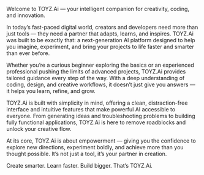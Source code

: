 Welcome to TOYZ.Ai — your intelligent companion for creativity, coding, and innovation.

In today’s fast-paced digital world, creators and developers need more than just tools — they need a partner that adapts, learns, and inspires. TOYZ.Ai was built to be exactly that: a next-generation AI platform designed to help you imagine, experiment, and bring your projects to life faster and smarter than ever before.

Whether you’re a curious beginner exploring the basics or an experienced professional pushing the limits of advanced projects, TOYZ.Ai provides tailored guidance every step of the way. With a deep understanding of coding, design, and creative workflows, it doesn’t just give you answers — it helps you learn, refine, and grow.

TOYZ.Ai is built with simplicity in mind, offering a clean, distraction-free interface and intuitive features that make powerful AI accessible to everyone. From generating ideas and troubleshooting problems to building fully functional applications, TOYZ.Ai is here to remove roadblocks and unlock your creative flow.

At its core, TOYZ.Ai is about empowerment — giving you the confidence to explore new directions, experiment boldly, and achieve more than you thought possible. It’s not just a tool, it’s your partner in creation.

Create smarter. Learn faster. Build bigger. That’s TOYZ.Ai.
